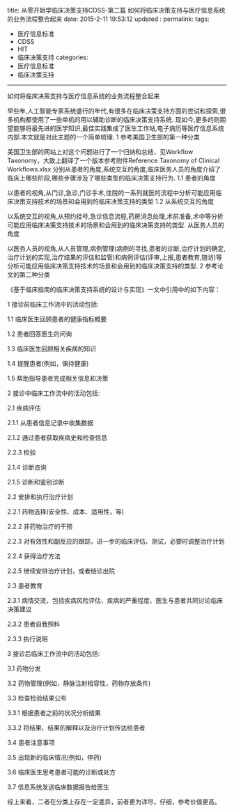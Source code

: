 title:   从零开始学临床决策支持CDSS-第二篇 如何将临床决策支持与医疗信息系统的业务流程整合起来
date:   2015-2-11 19:53:12
updated	:
permalink:
tags:
- 医疗信息标准
- CDSS
- HIT
- 临床决策支持
categories:
- 医疗信息标准
- 临床决策支持

---
如何将临床决策支持与医疗信息系统的业务流程整合起来

早些年,人工智能专家系统盛行的年代,有很多在临床决策支持方面的尝试和探索,很多机构都使用了一些单机的用以辅助诊断的临床决策支持系统. 现如今,更多的则期望能够将最先进的医学知识,最佳实践集成了医生工作站,电子病历等医疗信息系统内部.本文就是对此主题的一个简单梳理.
1 参考美国卫生部的第一种分类

美国卫生部的网站上对这个问题进行了一个归纳和总结，见Workflow Taxonomy，大致上翻译了一个版本参考附件Reference Taxonomy of Clinical Workflows.xlsx 分别从患者的角度,系统交互的角度,临床医务人员的角度介绍了临床上哪些阶段,哪些步骤涉及了哪些类型的临床决策支持行为.
1.1 患者的角度

以患者的视角,从门诊,急诊,门诊手术,住院的一系列就医的流程中分析可能应用临床决策支持技术的场景和会用到的临床决策支持的类型
1.2 从系统交互的角度

以系统交互的视角,从预约挂号,急诊信息流程,药房消息处理,术前准备,术中等分析可能应用临床决策支持技术的场景和会用到的临床决策支持的类型.
从医务人员的角度

以医务人员的视角,从人员管理,病例管理(病例的寻找,患者的诊断,治疗计划的确定,治疗计划的实现,治疗结果的评估和监管)和病例评估(评审,上报,患者教育,随访)等分析可能应用临床决策支持技术的场景和会用到的临床决策支持的类型.
2 参考论文的第二种分类

《基于临床指南的临床决策支持系统的设计与实现》一文中引用中的如下内容：

1 接诊前临床工作流中的活动包括:

1.1 临床医生回顾患者的健康指标概要

1.2 患者回答医生的问询

1.3 临床医生回顾相关疾病的知识

1.4 提醒患者(例如，保持健康)

1.5 帮助指导患者完成相关信息和决策

2 接诊中临床工作流中的活动包括:

2.1 疾病评估

2.1.1 从患者信息记录中收集数据

2.1.2 通过患者获取疾病史和检查信息

2.2.3 检验

2.1.4 诊断咨询

2.1.5 诊断和鉴别诊断

2.2 安排和执行治疗计划

2.2.1 药物选择(安全性、成本、适用性，等)

2.2.2 非药物治疗的干预

2.2.3 对有效性和副反应的跟踪，进一步的临床评估、测试，必要时调整治疗计划

2.2.4 获得治疗方法

2.2.5 继续安排治疗计划，或者结诊出院

2.3 患者教育

2.3.1 病情交流，包括疾病风险评估、疾病的严重程度、医生与患者共同讨论临床决策建议

2.3.2 患者自我照料

2.3.3 执行说明

3 接诊后临床工作流中的活动包括:

3.1 药物分发

3.2 药物管理(例如，静脉注射相容性，药物存放条件)

3.3 检查检验结果公布

3.3.1 根据患者之前的状况分析结果

3.3.2 将结果、结果的解释以及治疗计划传达给患者

3.4 患者注意事项

3.5 出现新的临床情况(例如，停药)

3.6 临床医生思考患者可能的诊断或处方

3.7 信息系统发送临床数据报告给医生

综上来看，二者在分类上存在一定差异，前者更为详尽，仔细，参考价值更高。
